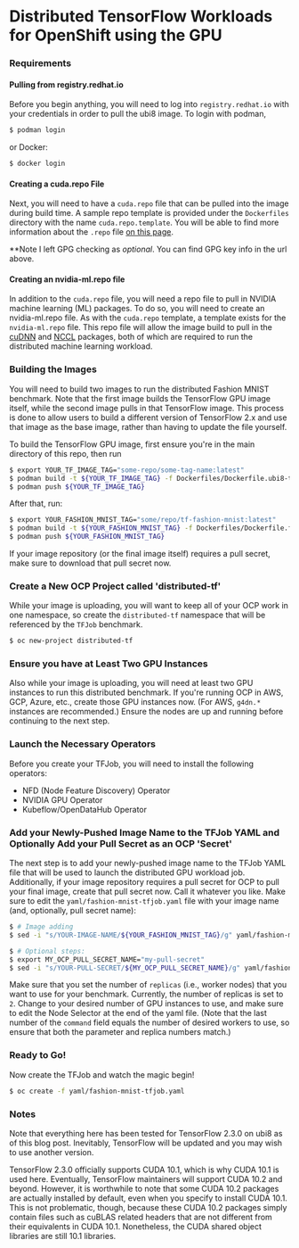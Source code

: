 # Distributed TensorFlow Workloads for OpenShift using the GPU

### Requirements

#### Pulling from registry.redhat.io 

Before you begin anything, you will need to log into `registry.redhat.io` with your credentials in order to pull the ubi8 image. To login with podman,

```bash
$ podman login
```

or Docker:

```bash
$ docker login
```

#### Creating a cuda.repo File

Next, you will need to have a `cuda.repo` file that can be pulled into the image during build time. A sample repo template is provided under the `Dockerfiles` directory with the name `cuda.repo.template`. You will be able to find more information about the `.repo` file [on this page](https://developer.nvidia.com/cuda-downloads?target_os=Linux&target_arch=x86_64&target_distro=RHEL&target_version=8&target_type=rpmnetwork).

\*\*Note I left GPG checking as *optional*. You can find GPG key info in the url above.

#### Creating an nvidia-ml.repo file

In addition to the `cuda.repo` file, you will need a repo file to pull in NVIDIA machine learning (ML) packages. To do so, you will need to create an nvidia-ml.repo file. As with the `cuda.repo` template, a template exists for the `nvidia-ml.repo` file. This repo file will allow the image build to pull in the [cuDNN](https://developer.nvidia.com/CUDnn) and [NCCL](https://developer.nvidia.com/nccl) packages, both of which are required to run the distributed machine learning workload.


### Building the Images

You will need to build two images to run the distributed Fashion MNIST benchmark. Note that the first image builds the TensorFlow GPU image itself, while the second image pulls in that TensorFlow image. This process is done to allow users to build a different version of TensorFlow 2.x and use that image as the base image, rather than having to update the file yourself.

To build the TensorFlow GPU image, first ensure you're in the main directory of this repo, then run

```bash
$ export YOUR_TF_IMAGE_TAG="some-repo/some-tag-name:latest"
$ podman build -t ${YOUR_TF_IMAGE_TAG} -f Dockerfiles/Dockerfile.ubi8-tf .
$ podman push ${YOUR_TF_IMAGE_TAG}
```

After that, run:

```bash
$ export YOUR_FASHION_MNIST_TAG="some/repo/tf-fashion-mnist:latest"
$ podman build -t ${YOUR_FASHION_MNIST_TAG} -f Dockerfiles/Dockerfile.fashion-mnist
$ podman push ${YOUR_FASHION_MNIST_TAG}
``` 

If your image repository (or the final image itself) requires a pull secret, make sure to download that pull secret now.

### Create a New OCP Project called 'distributed-tf'

While your image is uploading, you will want to keep all of your OCP work in one namespace, so create the `distributed-tf` namespace that will be referenced by the `TFJob` benchmark.

```bash
$ oc new-project distributed-tf
```

### Ensure you have at Least Two GPU Instances

Also while your image is uploading, you will need at least two GPU instances to run this distributed benchmark. If you're running OCP in AWS, GCP, Azure, etc., create those GPU instances now. (For AWS, `g4dn.*` instances are recommended.) Ensure the nodes are up and running before continuing to the next step.

### Launch the Necessary Operators

Before you create your TFJob, you will need to install the following operators:

  - NFD (Node Feature Discovery) Operator
  - NVIDIA GPU Operator
  - Kubeflow/OpenDataHub Operator

### Add your Newly-Pushed Image Name to the TFJob YAML and Optionally Add your Pull Secret as an OCP 'Secret'

The next step is to add your newly-pushed image name to the TFJob YAML file that will be used to launch the distributed GPU workload job. Additionally, if your image repository requires a pull secret for OCP to pull your final image, create that pull secret now. Call it whatever you like. Make sure to edit the `yaml/fashion-mnist-tfjob.yaml` file with your image name (and, optionally, pull secret name):

```bash
$ # Image adding
$ sed -i "s/YOUR-IMAGE-NAME/${YOUR_FASHION_MNIST_TAG}/g" yaml/fashion-mnist-tfjob.yaml

$ # Optional steps:
$ export MY_OCP_PULL_SECRET_NAME="my-pull-secret"
$ sed -i "s/YOUR-PULL-SECRET/${MY_OCP_PULL_SECRET_NAME}/g" yaml/fashion-mnist-tfjob.yaml
```

Make sure that you set the number of `replicas` (i.e., worker nodes) that you want to use for your benchmark. Currently, the number of replicas is set to `2`. Change to your desired number of GPU instances to use, and make sure to edit the Node Selector at the end of the yaml file. (Note that the last number of the `command` field equals the number of desired workers to use, so ensure that both the parameter and replica numbers match.)


### Ready to Go!

Now create the TFJob and watch the magic begin!

```bash
$ oc create -f yaml/fashion-mnist-tfjob.yaml
```

### Notes

Note that everything here has been tested for TensorFlow 2.3.0 on ubi8 as of this blog post. Inevitably, TensorFlow will be updated and you may wish to use another version.

TensorFlow 2.3.0 officially supports CUDA 10.1, which is why CUDA 10.1 is used here. Eventually, TensorFlow maintainers will support CUDA 10.2 and beyond. However, it is worthwhile to note that some CUDA 10.2 packages are actually installed by default, even when you specify to install CUDA 10.1. This is not problematic, though, because these CUDA 10.2 packages simply contain files such as cuBLAS related headers that are not different from their equivalents in CUDA 10.1. Nonetheless, the CUDA shared object libraries are still 10.1 libraries.
